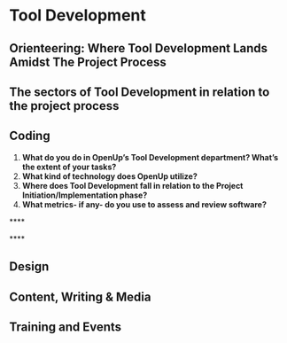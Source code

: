 # Tool Development

## Orienteering: Where Tool Development Lands Amidst The Project Process

## The sectors of Tool Development in relation to the project process



## Coding

1. **What do you do in OpenUp’s Tool Development department? What’s the extent of your tasks?**
2. **What kind of technology does OpenUp utilize?**
3. **Where does Tool Development fall in relation to the Project Initiation/Implementation phase?**
4. **What metrics- if any- do you use to assess and review software?** 

\*\*\*\*

\*\*\*\*



## Design

## Content, Writing & Media

## Training and Events



